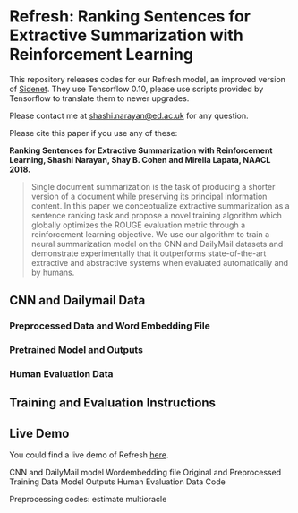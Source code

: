 # Refresh: Ranking Sentences for Extractive Summarization with Reinforcement Learning

This repository releases codes for our Refresh model, an improved version of [Sidenet](https://github.com/shashiongithub/sidenet). They use Tensorflow 0.10, please use scripts provided by Tensorflow to translate them to newer upgrades. 

Please contact me at shashi.narayan@ed.ac.uk for any question.

Please cite this paper if you use any of these:

**Ranking Sentences for Extractive Summarization with Reinforcement Learning, Shashi Narayan, Shay B. Cohen and Mirella Lapata, NAACL 2018.**

> Single document summarization is the task of producing a shorter version of a document while preserving its principal information content. In this paper we conceptualize extractive summarization as a sentence ranking task and propose a novel training algorithm which globally optimizes the ROUGE evaluation metric through a reinforcement learning objective. We use our algorithm to train a neural summarization model on the CNN and DailyMail datasets and demonstrate experimentally that it outperforms state-of-the-art extractive and abstractive systems when evaluated automatically and by humans.

## CNN and Dailymail Data

### Preprocessed Data and Word Embedding File

### Pretrained Model and Outputs

### Human Evaluation Data


## Training and Evaluation Instructions


## Live Demo

You could find a live demo of Refresh [here](http://kinloch.inf.ed.ac.uk/sidenet.html).




CNN and DailyMail model
Wordembedding file
Original and Preprocessed Training Data
Model Outputs
Human Evaluation Data
Code

Preprocessing codes: estimate multioracle

